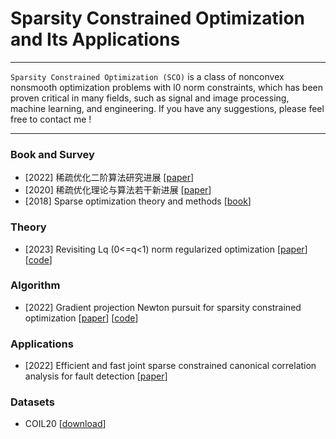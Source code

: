 # Sparsity Constrained Optimization and Its Applications

----

`Sparsity Constrained Optimization (SCO)` is a class of nonconvex nonsmooth optimization problems with l0 norm constraints, which has been proven critical in many fields, such as signal and image processing, machine learning, and engineering. If you have any suggestions, please feel free to contact me !

----

### Book and Survey
* \[2022\] 稀疏优化二阶算法研究进展 [[paper](https://computmath.cjoe.ac.cn/szjs/CN/10.12288/szjs.s2021-0759)]
* \[2020\] 稀疏优化理论与算法若干新进展 [[paper](https://www.ort.shu.edu.cn/CN/10.15960/j.cnki.issn.1007-6093.2020.04.001)]
* \[2018\] Sparse optimization theory and methods [[book](https://books.google.co.kr/books?hl=zh-CN&lr=&id=2y73DwAAQBAJ&oi=fnd&pg=PP1&dq=yunbin+zhao&ots=IDFOOIbZ7_&sig=soqCJnMW21dvZ263hwCluYb76js&redir_esc=y#v=onepage&q=yunbin%20zhao&f=false)]


### Theory
* \[2023\] Revisiting Lq (0<=q<1) norm regularized optimization [[paper](https://arxiv.org/abs/2306.14394)] [[code](https://github.com/ShenglongZhou/PSNP)]


### Algorithm 
* \[2022\] Gradient projection Newton pursuit for sparsity constrained optimization [[paper](https://www.sciencedirect.com/science/article/pii/S1063520322000458)] [[code](https://github.com/ShenglongZhou/GPNP)]


### Applications
* \[2022\] Efficient and fast joint sparse constrained canonical correlation analysis for fault detection [[paper](https://ieeexplore.ieee.org/abstract/document/9887978)] 


### Datasets
* COIL20 [[download](https://pan.baidu.com/s/1pKM1VCn)]  



